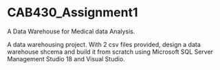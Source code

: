 # CAB430_Assignment1

A Data Warehouse for Medical data Analysis.

A data warehousing project. With 2 csv files provided, design a data warehouse shcema and build it from scratch using Microsoft SQL Server Management Studio 18 and Visual Studio.
